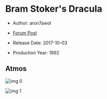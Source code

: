 # Bram Stoker's Dracula

* Author: aron7awol

* [Forum Post](https://www.avsforum.com/threads/bass-eq-for-filtered-movies.2995212/post-57857308)

* Release Date: 2017-10-03
* Production Year: 1992

## Atmos

![img 0](https://i.imgur.com/EOCLwyn.jpg)

![img 1](https://i.imgur.com/J4OuEfC.jpg)

